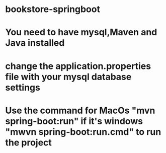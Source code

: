 # bookstore-springboot
# You need to have mysql,Maven and Java installed
# change the application.properties file with your mysql database settings
# Use the command for MacOs "mvn spring-boot:run" if it's windows "mwvn spring-boot:run.cmd" to run the project
